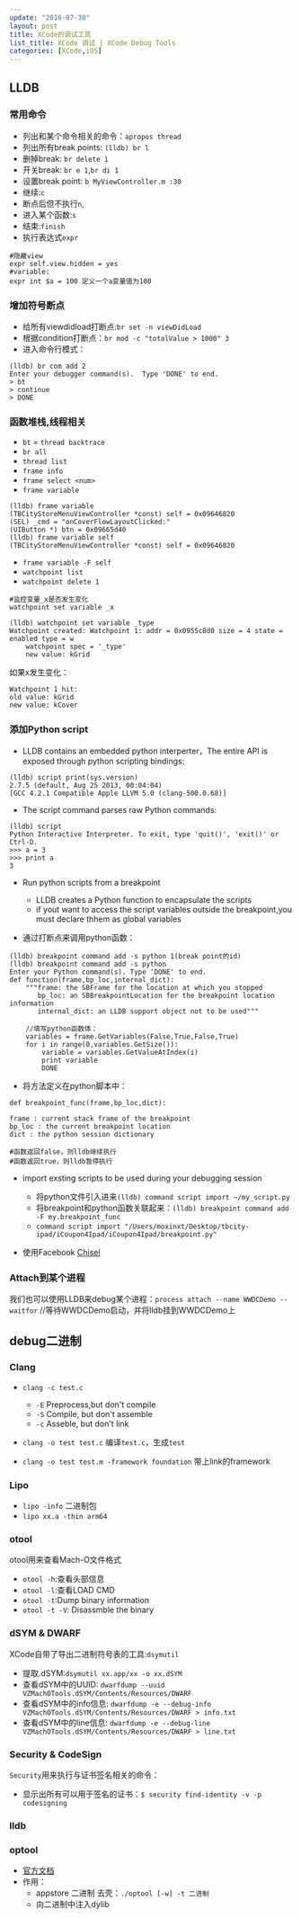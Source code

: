 ```yaml
---
update: "2016-07-30"
layout: post
title: XCode的调试工具
list_title: XCode 调试 | XCode Debug Tools
categories: [XCode,iOS]
---
```


## LLDB

### 常用命令

- 列出和某个命令相关的命令：`apropos thread`
- 列出所有break points: `(lldb) br l`
- 删掉break: `br delete 1`
- 开关break: `br e 1`,`br di 1`
- 设置break point: `b MyViewController.m :30`
- 继续:`c`
- 断点后但不执行`n`, 
- 进入某个函数:`s`
- 结束:`finish`
- 执行表达式`expr`

```shell
#隐藏view
expr self.view.hidden = yes
#variable:
expr int $a = 100 定义一个a变量值为100
```

### 增加符号断点

- 给所有viewdidload打断点:`br set -n viewDidLoad`
- 根据condition打断点：`br mod -c "totalValue > 1000" 3`
- 进入命令行模式：

```shell
(lldb) br com add 2
Enter your debugger command(s).  Type 'DONE' to end.
> bt
> continue
> DONE
```

### 函数堆栈,线程相关

- `bt` = `thread backtrace`
- `br all`
- `thread list`
- `frame info`
- `frame select <num>`
- `frame variable`

```shell
(lldb) frame variable
(TBCityStoreMenuViewController *const) self = 0x09646820
(SEL) _cmd = "onCoverFlowLayoutClicked:"
(UIButton *) btn = 0x09665d40
(lldb) frame variable self
(TBCityStoreMenuViewController *const) self = 0x09646820
```
- `frame variable -F self`
- `watchpoint list`
- `watchpoint delete 1`

```shell
#监控变量_x是否发生变化
watchpoint set variable _x

(lldb) watchpoint set variable _type
Watchpoint created: Watchpoint 1: addr = 0x0955c8d0 size = 4 state = enabled type = w
    watchpoint spec = '_type'
    new value: kGrid
```
如果x发生变化：

```shell
Watchpoint 1 hit:
old value: kGrid
new value: kCover
```

### 添加Python script

- LLDB contains an embedded python interperter，The entire API is exposed through python scripting bindings:

```shell
(lldb) script print(sys.version)
2.7.5 (default, Aug 25 2013, 00:04:04) 
[GCC 4.2.1 Compatible Apple LLVM 5.0 (clang-500.0.68)]
```

- The script command parses raw Python commands:

```shell
(lldb) script
Python Interactive Interpreter. To exit, type 'quit()', 'exit()' or Ctrl-D.
>>> a = 3
>>> print a
3
```

- Run python scripts from a breakpoint
	- LLDB creates a Python function to encapsulate the scripts
	- if yout want to access the script variables outside the breakpoint,you must declare thhem as global variables

- 通过打断点来调用python函数：

```shell
(lldb) breakpoint command add -s python 1(break point的id)
(lldb) breakpoint command add -s python
Enter your Python command(s). Type 'DONE' to end.
def function(frame,bp_loc,internal_dict):
    """frame: the SBFrame for the location at which you stopped
       bp_loc: an SBBreakpointLocation for the breakpoint location information
       internal_dict: an LLDB support object not to be used"""

	//填写python函数体：
	variables = frame.GetVariables(False,True,False,True)
	for i in range(0,variables.GetSize()):
		variable = variables.GetValueAtIndex(i)
		print variable
		DONE
```

- 将方法定义在python脚本中：

```shell
def breakpoint_func(frame,bp_loc,dict):

frame : current stack frame of the breakpoint
bp_loc : the current breakpoint location
dict : the python session dictionary

#函数返回false，则lldb继续执行
#函数返回true，则lldb暂停执行
```

- import exsting scripts to be used during your debugging session
	- 将python文件引入进来`(lldb) command script import ~/my_script.py`
	- 将breakpoint和python函数关联起来：`(lldb) breakpoint command add -F my.breakpoint_func`
	- `command script import "/Users/moxinxt/Desktop/tbcity-ipad/iCoupon4Ipad/iCoupon4Ipad/breakpoint.py"`

- 使用Facebook [Chisel](https://github.com/facebook/chisel)

### Attach到某个进程

我们也可以使用LLDB来debug某个进程：`process attach --name WWDCDemo --waitfor` //等待WWDCDemo启动，并将lldb挂到WWDCDemo上
	
## debug二进制

### Clang

- `clang -c test.c`
	- `-E` Preprocess,but don't compile
	- `-S` Compile, but don't assemble
	- `-c` Asseble, but don't link

- `clang -o test test.c` 编译`test.c`，生成`test`
- `clang -o test test.m -framework foundation` 带上link的framework

###  Lipo

- `lipo -info` 二进制包
- `lipo xx.a -thin arm64`

### otool

otool用来查看Mach-O文件格式
- `otool -h`:查看头部信息
- `otool -l`:查看LOAD CMD
- `otool -t`:Dump binary information
- `otool -t -V`: Disassmble the binary

### dSYM & DWARF

XCode自带了导出二进制符号表的工具:`dsymutil`

- 提取.dSYM:`dsymutil xx.app/xx -o xx.dSYM`
- 查看dSYM中的UUID: `dwarfdump --uuid VZMachOTools.dSYM/Contents/Resources/DWARF`
- 查看dSYM中的info信息: `dwarfdump -e --debug-info VZMachOTools.dSYM/Contents/Resources/DWARF > info.txt`
- 查看dSYM中的line信息: `dwarfdump -e --debug-line VZMachOTools.dSYM/Contents/Resources/DWARF > line.txt`

### Security & CodeSign

`Security`用来执行与证书签名相关的命令：
- 显示出所有可以用于签名的证书：`$ security find-identity -v -p codesigning `

### lldb

		 
### optool

- [官方文档](https://github.com/alexzielenski/optool)
- 作用：
	- appstore 二进制 去壳：`./optool [-w] -t 二进制`
	- 向二进制中注入dylib 